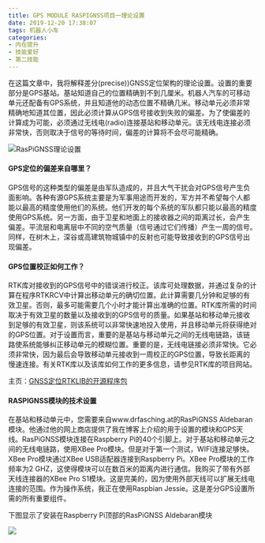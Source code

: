 ```yaml
---
title: GPS MODULE RASPIGNSS项目一理论设置
date: 2019-12-20 17:38:07
tags: 机器人小车
categories: 
- 内在提升
- 技能爱好
- 第二技能
---
```


在这篇文章中，我将解释差分(precise))GNSS定位架构的理论设置。设置的重要部分是GPS基站。基站知道自己的位置精确到不到几厘米。机器人汽车的可移动单元还配备有GPS系统，并且知道他的动态位置不精确几米。移动单元必须非常精确地知道其位置，因此必须计算从GPS信号接收到失败的偏差。为了使偏差的计算成为可能，必须通过无线电(radio)连接基站和移动单元。该无线电连接必须非常快，否则取决于信号的等待时间，偏差的计算将不会尽可能精确。

![RasPiGNSS理论设置](http://yuntu88.oss-cn-beijing.aliyuncs.com/fromlocal/1242937438@qq.com/20191223/ea555Hhp4m.jpg)

#### GPS定位的偏差来自哪里？

GPS信号的这种类型的偏差是由军队造成的，并且大气干扰会对GPS信号产生负面影响。各种有源GPS系统主要是为军事用途而开发的，军方并不希望每个人都能以最高的精度使用他们的系统。他们开发的每个系统的军队都只能以最高的精度使用GPS系统。另一方面，由于卫星和地面上的接收器之间的距离过长，会产生偏差。平流层和电离层中不同的空气质量（信号通过它们传播）产生一周的信号。同样，在树木上，深谷或高建筑物城镇中的反射也可能导致接收到的GPS信号出现偏差。

#### GPS位置校正如何工作？
<!-- more -->
RTK库对接收到的GPS信号中的错误进行校正。该库可处理数据，并通过复杂的计算在程序RTKRCV中计算出移动单元的确切位置。此计算需要几分钟和足够的有效卫星。否则，最多可能需要几个小时才能计算出准确的位置。RTK库所需的时间取决于有效卫星的数量以及接收到的GPS信号的质量。如果基站和移动单元接收到足够的有效卫星，则该系统可以非常快速地投入使用，并且移动单元将获得绝对的GPS位置。对于设置而言，重要的是基站与移动单元之间的无线电链路，该链路使系统能够纠正移动单元的模糊位置。重要的是，无线电链接必须非常快。它必须非常快，因为最后会导致移动单元接收到一周校正的GPS位置，导致长距离的慢速连接。有关RTK库以及该库如何工作的更多信息，请参见RTK库的项目网站。

主页：[GNSS定位RTKLIB的开源程序包](http://www.rtklib.com/)

#### RASPIGNSS模块的技术设置

在基站和移动单元中，您需要来自www.drfasching.at的RasPiGNSS Aldebaran模块。他通过他的网上商店提供了我在博客上介绍的用于设置的模块和GPS天线。RasPiGNSS模块连接在Raspberry Pi的40个引脚上。对于基站和移动单元之间的无线电链路，使用XBee Pro模块。但是对于第一个测试，WIFI连接足够快。XBee Pro模块通过XBee USB适配器连接到Raspberry Pi。XBee Pro模块的工作频率为2 GHZ，这使得模块可以在数百米的距离内进行通信。我购买了带有外部天线连接器的XBee Pro S1模块。这是完美的，因为使用外部天线可以扩展无线电连接的范围。作为操作系统，我正在使用Raspbian Jessie。这是差分GPS设置所需的所有重要组件。

下图显示了安装在Raspberry Pi顶部的RasPiGNSS Aldebaran模块

![](http://yuntu88.oss-cn-beijing.aliyuncs.com/fromlocal/1242937438@qq.com/20191223/7HYBwWM2AQ.jpg)
